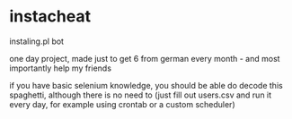# instacheat
instaling.pl bot

one day project, made just to get 6 from german every month - and most importantly help my friends

if you have basic selenium knowledge, you should be able do decode this spaghetti, although there is no need to (just fill out users.csv and run it every day, for example using crontab or a custom scheduler)
